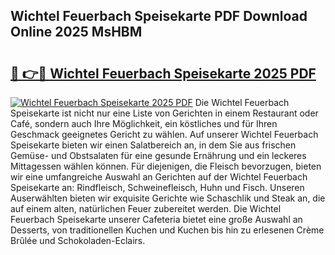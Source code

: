 ## Wichtel Feuerbach Speisekarte PDF Download Online 2025 MsHBM

# <h2><a href="http://gc99etf.nevu.top/?p=Wichtel+Feuerbach+Speisekarte">🔗 👉🔴 Wichtel Feuerbach Speisekarte 2025 PDF</a></h2>

[![Wichtel Feuerbach Speisekarte 2025 PDF](https://i.imgur.com/dBaPXMq.png)](http://gc99etf.nevu.top/?p=Wichtel+Feuerbach+Speisekarte)
Die Wichtel Feuerbach Speisekarte ist nicht nur eine Liste von Gerichten in einem Restaurant oder Café, sondern auch Ihre Möglichkeit, ein köstliches und für Ihren Geschmack geeignetes Gericht zu wählen. Auf unserer Wichtel Feuerbach Speisekarte bieten wir einen Salatbereich an, in dem Sie aus frischen Gemüse- und Obstsalaten für eine gesunde Ernährung und ein leckeres Mittagessen wählen können. Für diejenigen, die Fleisch bevorzugen, bieten wir eine umfangreiche Auswahl an Gerichten auf der Wichtel Feuerbach Speisekarte an: Rindfleisch, Schweinefleisch, Huhn und Fisch. Unseren Auserwählten bieten wir exquisite Gerichte wie Schaschlik und Steak an, die auf einem alten, natürlichen Feuer zubereitet werden. Die Wichtel Feuerbach Speisekarte unserer Cafeteria bietet eine große Auswahl an Desserts, von traditionellen Kuchen und Kuchen bis hin zu erlesenen Crème Brûlée und Schokoladen-Eclairs.
